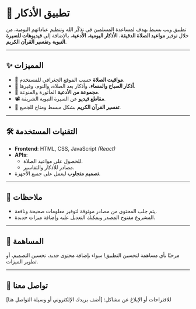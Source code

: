 # 🕌 تطبيق الأذكار

تطبيق ويب بسيط يهدف لمساعدة المسلمين في تذكّر الله وتنظيم عباداتهم اليومية، من خلال توفير **مواعيد الصلاة الدقيقة**، **الأذكار اليومية**، **الأدعية**، بالإضافة إلى **فيديوهات للسيرة النبوية** و**تفسير القرآن الكريم**.

---

## ✨ المميزات

- 🕋 **مواقيت الصلاة** حسب الموقع الجغرافي للمستخدم.
- 📿 **أذكار الصباح والمساء**، وأذكار بعد الصلاة، والنوم، وغيرها.
- 🤲 **مجموعة من الأدعية** المأثورة والمنوعة.
- 📽️ **مقاطع فيديو** عن السيرة النبوية الشريفة.
- 📖 **تفسير القرآن الكريم** بشكل مبسط ومتاح للجميع.

---

## 🛠️ التقنيات المستخدمة

- **Frontend**: HTML, CSS, JavaScript *(React)*
- **APIs**:
  - للحصول على مواعيد الصلاة.
  - مصادر للأذكار والتفاسير.
- **تصميم متجاوب** ليعمل على جميع الأجهزة.

---

## 📌 ملاحظات
- يتم جلب المحتوى من مصادر موثوقة لتوفير معلومات صحيحة ونافعة.
- المشروع مفتوح المصدر ويمكنك التعديل عليه وإضافة ميزات جديدة.

---

## 🤝 المساهمة

مرحبًا بأي مساهمة لتحسين التطبيق! سواء بإضافة محتوى جديد، تحسين التصميم، أو تطوير الميزات.

---

## 📧 تواصل معنا

للاقتراحات أو الإبلاغ عن مشاكل: [أضف بريدك الإلكتروني أو وسيلة التواصل هنا]

